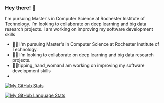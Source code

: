 ### Hey there! 	:ghost:

I'm pursuing Master's in Computer Science at Rochester Institute of Technology.
I’m looking to collaborate on deep learning and big data research projects.
I am working on improving my software development skills

- :woman_student: I'm pursuing Master's in Computer Science at Rochester Institute of Technology.
- :woman_technologist: I’m looking to collaborate on deep learning and big data research projects.
- :sassy_woman:tipping_hand_woman:I am working on improving my software development skills
- 


[![My GitHub Stats](https://github-readme-stats.vercel.app/api/?username=DishaRevandkar&count_private=true&theme=tokyonight&showicons=true)]()

[![My GitHub Language Stats](https://github-readme-stats.vercel.app/api/top-langs/?username=DishaRevandkar&langs_count=5&theme=tokyonight)]()


